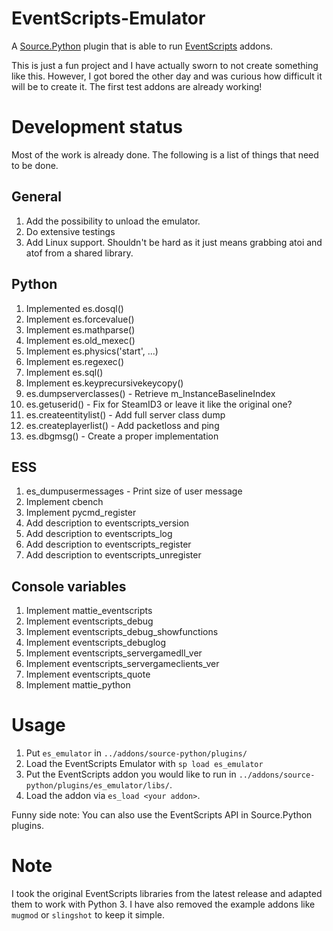# EventScripts-Emulator
A [Source.Python](http://forums.sourcepython.com/) plugin that is able to run [EventScripts](http://forums.eventscripts.com/index.php) addons.

This is just a fun project and I have actually sworn to not create something like this. However, I got bored the other day and was curious how difficult it will be to create it. The first test addons are already working!

# Development status
Most of the work is already done. The following is a list of things that need to be done.

## General
1. Add the possibility to unload the emulator.
2. Do extensive testings
3. Add Linux support. Shouldn't be hard as it just means grabbing atoi and atof from a shared library.

## Python
1. Implemented es.dosql()
2. Implement es.forcevalue()
3. Implement es.mathparse()
4. Implement es.old_mexec()
5. Implement es.physics('start', ...)
6. Implement es.regexec()
7. Implement es.sql()
8. Implement es.keyprecursivekeycopy()
9. es.dumpserverclasses() - Retrieve m_InstanceBaselineIndex
10. es.getuserid() - Fix for SteamID3 or leave it like the original one?
11. es.createentitylist() - Add full server class dump
12. es.createplayerlist() - Add packetloss and ping
13. es.dbgmsg() - Create a proper implementation

## ESS
1. es_dumpusermessages - Print size of user message
2. Implement cbench
3. Implement pycmd_register
4. Add description to eventscripts_version
5. Add description to eventscripts_log
6. Add description to eventscripts_register
7. Add description to eventscripts_unregister

## Console variables
1. Implement mattie_eventscripts
2. Implement eventscripts_debug
3. Implement eventscripts_debug_showfunctions
4. Implement eventscripts_debuglog
5. Implement eventscripts_servergamedll_ver
6. Implement eventscripts_servergameclients_ver
7. Implement eventscripts_quote
8. Implement mattie_python

# Usage
1. Put ``es_emulator`` in ``../addons/source-python/plugins/``
2. Load the EventScripts Emulator with ``sp load es_emulator``
3. Put the EventScripts addon you would like to run in ``../addons/source-python/plugins/es_emulator/libs/``.
4. Load the addon via ``es_load <your addon>``.

Funny side note: You can also use the EventScripts API in Source.Python plugins.

# Note
I took the original EventScripts libraries from the latest release and adapted them to work with Python 3. I have also removed the example addons like ``mugmod`` or ``slingshot`` to keep it simple.
